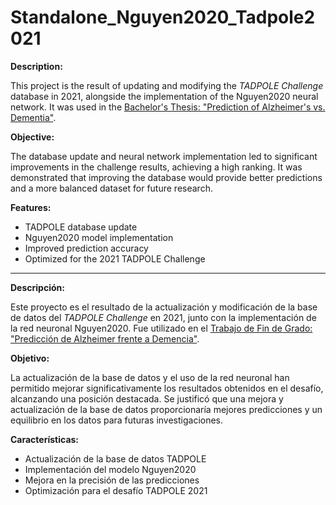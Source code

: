 # Standalone_Nguyen2020_Tadpole2021

**Description:**

This project is the result of updating and modifying the *TADPOLE Challenge* database in 2021, alongside the implementation of the Nguyen2020 neural network. It was used in the [Bachelor's Thesis: "Prediction of Alzheimer's vs. Dementia"](https://repositorio.uam.es/bitstream/handle/10486/698008/caba%C3%B1ero_fernandez_emilio.tfg.pdf?sequence=1).

**Objective:**

The database update and neural network implementation led to significant improvements in the challenge results, achieving a high ranking. It was demonstrated that improving the database would provide better predictions and a more balanced dataset for future research.

**Features:**
- TADPOLE database update
- Nguyen2020 model implementation
- Improved prediction accuracy
- Optimized for the 2021 TADPOLE Challenge

---

**Descripción:**

Este proyecto es el resultado de la actualización y modificación de la base de datos del *TADPOLE Challenge* en 2021, junto con la implementación de la red neuronal Nguyen2020. Fue utilizado en el [Trabajo de Fin de Grado: "Predicción de Alzheimer frente a Demencia"](https://repositorio.uam.es/bitstream/handle/10486/698008/caba%C3%B1ero_fernandez_emilio.tfg.pdf?sequence=1).

**Objetivo:**

La actualización de la base de datos y el uso de la red neuronal han permitido mejorar significativamente los resultados obtenidos en el desafío, alcanzando una posición destacada. Se justificó que una mejora y actualización de la base de datos proporcionaría mejores predicciones y un equilibrio en los datos para futuras investigaciones.

**Características:**
- Actualización de la base de datos TADPOLE
- Implementación del modelo Nguyen2020
- Mejora en la precisión de las predicciones
- Optimización para el desafío TADPOLE 2021


